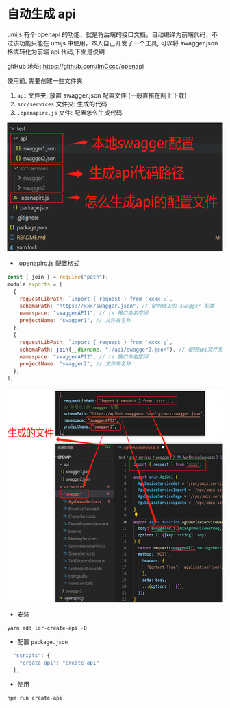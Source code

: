# 自动生成 api

umijs 有个 openapi 的功能，就是将后端的接口文档，自动编译为前端代码，不过该功能只能在 umijs 中使用，本人自己开发了一个工具, 可以将 swagger.json 格式转化为前端 api 代码,下面是说明

gitHub 地址: <https://github.com/ImCccc/openapi>

使用前, 先要创建一些文件夹

1. `api` 文件夹: 放置 swagger.json 配置文件 (一般直接在网上下载)
2. `src/services` 文件夹: 生成的代码
3. `.openapirc.js` 文件: 配置怎么生成代码

<img height="300px" src="./imgs/openapi.jpg" />

- .openapirc.js 配置格式

```js
const { join } = require("path");
module.exports = [
  {
    requestLibPath: `import { request } from 'xxxx';`,
    schemaPath: "https://xxx/swagger.json", // 使用线上的 swagger 配置
    namespace: "swaggerAPI1", // ts 接口命名空间
    projectName: "swagger1", // 文件夹名称
  },
  {
    requestLibPath: `import { request } from 'xxxx';`,
    schemaPath: join(__dirname, "./api/swagger2.json"), // 使用api文件夹下的 swagger 配置
    namespace: "swaggerAPI2", // ts 接口命名空间
    projectName: "swagger2", // 文件夹名称
  },
];
```

<img height="500px" src="./imgs/openapi2.png" />

- 安装

```
yarn add lcr-create-api -D
```

- 配置 `package.json`

```javascript
  "scripts": {
    "create-api": "create-api"
  },
```

- 使用

```
npm run create-api
```
